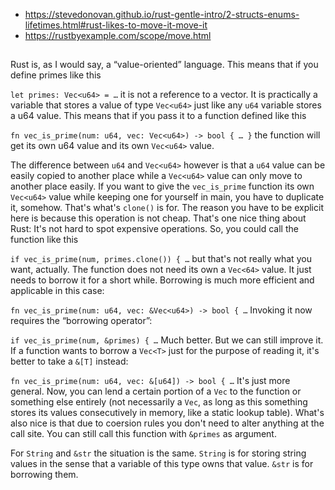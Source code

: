 - https://stevedonovan.github.io/rust-gentle-intro/2-structs-enums-lifetimes.html#rust-likes-to-move-it-move-it
- https://rustbyexample.com/scope/move.html

##

Rust is, as I would say, a “value-oriented” language. This means that if you define primes like this

`let primes: Vec<u64> = …`
it is not a reference to a vector. It is practically a variable that stores a value of type `Vec<u64>` just like any `u64` variable stores a u64 value. This means that if you pass it to a function defined like this

`fn vec_is_prime(num: u64, vec: Vec<u64>) -> bool { … }`
the function will get its own u64 value and its own `Vec<u64>` value.

The difference between `u64` and `Vec<u64>` however is that a `u64` value can be easily copied to another place while a `Vec<u64>` value can only move to another place easily. If you want to give the `vec_is_prime` function its own `Vec<u64>` value while keeping one for yourself in main, you have to duplicate it, somehow. That's what's `clone()` is for. The reason you have to be explicit here is because this operation is not cheap. That's one nice thing about Rust: It's not hard to spot expensive operations. So, you could call the function like this

`if vec_is_prime(num, primes.clone()) { …`
but that's not really what you want, actually. The function does not need its own a `Vec<64>` value. It just needs to borrow it for a short while. Borrowing is much more efficient and applicable in this case:

`fn vec_is_prime(num: u64, vec: &Vec<u64>) -> bool { …`
Invoking it now requires the “borrowing operator”:

`if vec_is_prime(num, &primes) { …`
Much better. But we can still improve it. If a function wants to borrow a `Vec<T>` just for the purpose of reading it, it's better to take a `&[T]` instead:

`fn vec_is_prime(num: u64, vec: &[u64]) -> bool { …`
It's just more general. Now, you can lend a certain portion of a `Vec` to the function or something else entirely (not necessarily a `Vec`, as long as this something stores its values consecutively in memory, like a static lookup table). What's also nice is that due to coersion rules you don't need to alter anything at the call site. You can still call this function with `&primes` as argument.

For `String` and `&str` the situation is the same. `String` is for storing string values in the sense that a variable of this type owns that value. `&str` is for borrowing them.

